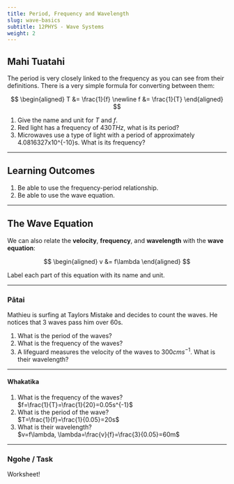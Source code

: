```yaml
---
title: Period, Frequency and Wavelength
slug: wave-basics
subtitle: 12PHYS - Wave Systems
weight: 2
---
```


## Mahi Tuatahi

The period is very closely linked to the frequency as you can see from their definitions. There is a very simple formula for converting between them:

$$
\begin{aligned}
    T &= \frac{1}{f} \newline
    f &= \frac{1}{T}
\end{aligned}
$$

1. Give the name and unit for $T$ and $f$.
2. Red light has a frequency of $430THz$, what is its period?
3. Microwaves use a type of light with a period of approximately 4.0816327x10^{-10}s. What is its frequency?

---

## Learning Outcomes

1. Be able to use the frequency-period relationship.
2. Be able to use the wave equation.

---

## The Wave Equation

We can also relate the __velocity__, __frequency__, and __wavelength__ with the __wave equation__:

$$
\begin{aligned}
    v &= f\lambda
\end{aligned}
$$

<p class="ins">Label each part of this equation with its name and unit.</p>

---

### Pātai

Mathieu is surfing at Taylors Mistake and decides to count the waves. He notices that 3 waves pass him over 60s.

1. What is the period of the waves?
2. What is the frequency of the waves?
3. A lifeguard measures the velocity of the waves to $300cms^{-1}$. What is their wavelength?

---

#### Whakatika

1. What is the frequency of the waves?<br/>$f=\frac{1}{T}=\frac{1}{20}=0.05s^{-1}$
2. What is the period of the wave?<br/>$T=\frac{1}{f}=\frac{1}{0.05}=20s$
3. What is their wavelength?<br/>$v=f\lambda, \lambda=\frac{v}{f}=\frac{3}{0.05}=60m$

---

### Ngohe / Task

Worksheet!
